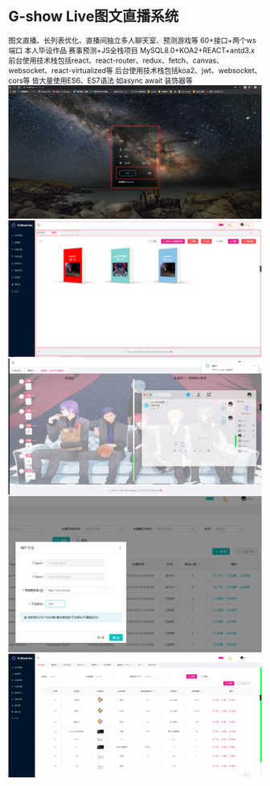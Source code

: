 # G-show Live图文直播系统
图文直播、长列表优化、直播间独立多人聊天室、预测游戏等
60+接口+两个ws端口
本人毕设作品
赛事预测+JS全栈项目
MySQL8.0+KOA2+REACT+antd3.x
前台使用技术栈包括react、react-router、redux、fetch、canvas、websocket、react-virtualized等
后台使用技术栈包括koa2、jwt、websocket、cors等
皆大量使用ES6、ES7语法  如async await  装饰器等
![Image text](https://github.com/Diango1101/Imgs/blob/master/gshowLive/login.png)
![Image text](https://github.com/Diango1101/Imgs/blob/master/gshowLive/liverooms.png)
![Image text](https://github.com/Diango1101/Imgs/blob/master/gshowLive/liveroom.png)
![Image text](https://github.com/Diango1101/Imgs/blob/master/gshowLive/userBet.png)
![Image text](https://github.com/Diango1101/Imgs/blob/master/gshowLive/presentReceive.png)
